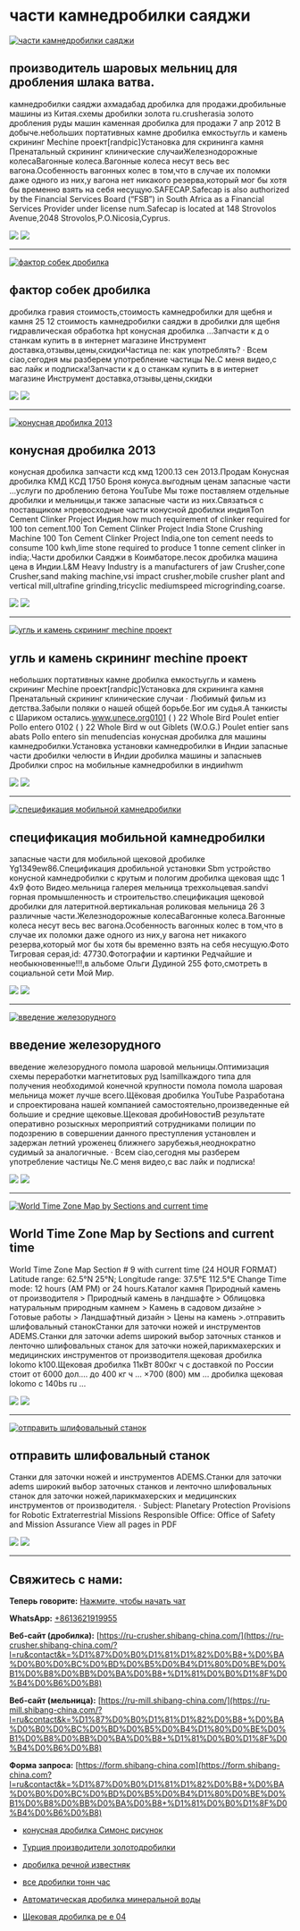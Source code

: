 # части камнедробилки саяджи

<a href="https://swt.shibang-china.com/?l=ru&img&k=%D1%87%D0%B0%D1%81%D1%82%D0%B8+%D0%BA%D0%B0%D0%BC%D0%BD%D0%B5%D0%B4%D1%80%D0%BE%D0%B1%D0%B8%D0%BB%D0%BA%D0%B8+%D1%81%D0%B0%D1%8F%D0%B4%D0%B6%D0%B8" target="_blank">![части камнедробилки саяджи](http://static.shibang-china.com/all-800x300/702.jpg)</a>

## производитель шаровых мельниц для дробления шлака ватва.
камнедробилки саяджи ахмадабад дробилка для продажи.дробильные машины из Китая.схемы дробилки золота ru.crusherasia золото дробления руды машин каменная дробилка для продажи 7 апр 2012 В добыче.небольших портативных камне дробилка емкостьугль и камень скрининг Mechine проект[randpic]Установка для скрининга камня Пренатальный скрининг клинические случаиЖелезнодорожные колесаВагонные колеса.Вагонные колеса несут весь вес вагона.Особенность вагонных колес в том,что в случае их поломки даже одного из них,у вагона нет никакого резерва,который мог бы хотя бы временно взять на себя несущую.SAFECAP.Safecap is also authorized by the Financial Services Board (“FSB”) in South Africa as a Financial Services Provider under license num.Safecap is located at 148 Strovolos Avenue,2048 Strovolos,P.O.Nicosia,Cyprus.


<a href="https://whatsapp.shibangsoft.com/WhatsApp.php" target="_blank" title="WhatsApp">![](http://static.shibang-china.com/icon/whatsapp.png)</a> <a href="https://swt.shibang-china.com/?l=ru&icon&k=%D1%87%D0%B0%D1%81%D1%82%D0%B8+%D0%BA%D0%B0%D0%BC%D0%BD%D0%B5%D0%B4%D1%80%D0%BE%D0%B1%D0%B8%D0%BB%D0%BA%D0%B8+%D1%81%D0%B0%D1%8F%D0%B4%D0%B6%D0%B8" target="_blank">![](http://static.shibang-china.com/icon/chat-ru.png)</a>

---

<a href="https://swt.shibang-china.com/?l=ru&img&k=%D1%87%D0%B0%D1%81%D1%82%D0%B8+%D0%BA%D0%B0%D0%BC%D0%BD%D0%B5%D0%B4%D1%80%D0%BE%D0%B1%D0%B8%D0%BB%D0%BA%D0%B8+%D1%81%D0%B0%D1%8F%D0%B4%D0%B6%D0%B8" target="_blank">![фактор собек дробилка](http://static.shibang-china.com/all-800x300/563.jpg)</a>

## фактор собек дробилка
дробилка гравия стоимость,стоимость камнедробилки для щебня и камня 25 12 стоимость камнедробилки саяджи в дробилки для щебня гидравлическая обработка hpt конусная дробилка …Запчасти к д о станкам купить в в интернет магазине Инструмент доставка,отзывы,цены,скидкиЧастица ne: как употреблять?&nbsp;&#0183;&#32;Всем ciao,сегодня мы разберем употребление частицы Ne.С меня видео,с вас лайк и подписка!Запчасти к д о станкам купить в в интернет магазине Инструмент доставка,отзывы,цены,скидки


<a href="https://whatsapp.shibangsoft.com/WhatsApp.php" target="_blank" title="WhatsApp">![](http://static.shibang-china.com/icon/whatsapp.png)</a> <a href="https://swt.shibang-china.com/?l=ru&icon&k=%D1%87%D0%B0%D1%81%D1%82%D0%B8+%D0%BA%D0%B0%D0%BC%D0%BD%D0%B5%D0%B4%D1%80%D0%BE%D0%B1%D0%B8%D0%BB%D0%BA%D0%B8+%D1%81%D0%B0%D1%8F%D0%B4%D0%B6%D0%B8" target="_blank">![](http://static.shibang-china.com/icon/chat-ru.png)</a>

---

<a href="https://swt.shibang-china.com/?l=ru&img&k=%D1%87%D0%B0%D1%81%D1%82%D0%B8+%D0%BA%D0%B0%D0%BC%D0%BD%D0%B5%D0%B4%D1%80%D0%BE%D0%B1%D0%B8%D0%BB%D0%BA%D0%B8+%D1%81%D0%B0%D1%8F%D0%B4%D0%B6%D0%B8" target="_blank">![конусная дробилка 2013](http://static.shibang-china.com/all-800x300/768.jpg)</a>

## конусная дробилка 2013
конусная дробилка запчасти ксд кмд 1200.13 сен 2013.Продам Конусная дробилка КМД КСД 1750 Броня конуса.выгодным ценам запасные части …услуги по дроблению бетона YouTube Мы тоже поставляем отдельные дробилки и мельницы,и также запасные части из них.Связаться с поставщиком &#187;превосходные части конусной дробилки индияTon Cement Clinker Project Индия.how much requirement of clinker required for 100 ton cement.100 Ton Cement Clinker Project India Stone Crushing Machine 100 Ton Cement Clinker Project India,one ton cement needs to consume 100 kwh,lime stone required to produce 1 tonne cement clinker in india;.Части дробилки Саяджи в Коимбаторе.песок дробилка машина цена в Индии.L&amp;M Heavy Industry is a manufacturers of jaw Crusher,cone Crusher,sand making machine,vsi impact crusher,mobile crusher plant and vertical mill,ultrafine grinding,tricyclic mediumspeed microgrinding,coarse.


<a href="https://whatsapp.shibangsoft.com/WhatsApp.php" target="_blank" title="WhatsApp">![](http://static.shibang-china.com/icon/whatsapp.png)</a> <a href="https://swt.shibang-china.com/?l=ru&icon&k=%D1%87%D0%B0%D1%81%D1%82%D0%B8+%D0%BA%D0%B0%D0%BC%D0%BD%D0%B5%D0%B4%D1%80%D0%BE%D0%B1%D0%B8%D0%BB%D0%BA%D0%B8+%D1%81%D0%B0%D1%8F%D0%B4%D0%B6%D0%B8" target="_blank">![](http://static.shibang-china.com/icon/chat-ru.png)</a>

---

<a href="https://swt.shibang-china.com/?l=ru&img&k=%D1%87%D0%B0%D1%81%D1%82%D0%B8+%D0%BA%D0%B0%D0%BC%D0%BD%D0%B5%D0%B4%D1%80%D0%BE%D0%B1%D0%B8%D0%BB%D0%BA%D0%B8+%D1%81%D0%B0%D1%8F%D0%B4%D0%B6%D0%B8" target="_blank">![угль и камень скрининг mechine проект](http://static.shibang-china.com/all-800x300/1404.jpg)</a>

## угль и камень скрининг mechine проект
небольших портативных камне дробилка емкостьугль и камень скрининг Mechine проект[randpic]Установка для скрининга камня Пренатальный скрининг клинические случаи&nbsp;&#0183;&#32;Любимый фильм из детства.Забыли поляки о нашей общей борьбе.Бог им судья.А танкисты с Шариком остались.www.unece.org0101 ( ) 22 Whole Bird Poulet entier Pollo entero 0102 ( ) 22 Whole Bird w out Giblets (W.O.G.) Poulet entier sans abats Pollo entero sin menudencias конусная дробилка для машины камнедробилки.Установка установки камнедробилки в Индии запасные части дробилки челюсти в Индии дробилка машины и запасныев Дробилки спрос на мобильные камнедробилки в индииhwm


<a href="https://whatsapp.shibangsoft.com/WhatsApp.php" target="_blank" title="WhatsApp">![](http://static.shibang-china.com/icon/whatsapp.png)</a> <a href="https://swt.shibang-china.com/?l=ru&icon&k=%D1%87%D0%B0%D1%81%D1%82%D0%B8+%D0%BA%D0%B0%D0%BC%D0%BD%D0%B5%D0%B4%D1%80%D0%BE%D0%B1%D0%B8%D0%BB%D0%BA%D0%B8+%D1%81%D0%B0%D1%8F%D0%B4%D0%B6%D0%B8" target="_blank">![](http://static.shibang-china.com/icon/chat-ru.png)</a>

---

<a href="https://swt.shibang-china.com/?l=ru&img&k=%D1%87%D0%B0%D1%81%D1%82%D0%B8+%D0%BA%D0%B0%D0%BC%D0%BD%D0%B5%D0%B4%D1%80%D0%BE%D0%B1%D0%B8%D0%BB%D0%BA%D0%B8+%D1%81%D0%B0%D1%8F%D0%B4%D0%B6%D0%B8" target="_blank">![спецификация мобильной камнедробилки](http://static.shibang-china.com/all-800x300/714.jpg)</a>

## спецификация мобильной камнедробилки
запасные части для мобильной щековой дробилке Yg1349ew86.Спецификация дробильной установки Sbm устройство конусной камнедробилки с крутым и пологим дробилка щековая щдс 1 4х9 фото Видео.мельница галерея мельница трехкольцевая.sandvi горная промышленность и строительство.спецификация щековой дробилки для латеритной.вертикальная роликовая мельница 26 3 различные части.Железнодорожные колесаВагонные колеса.Вагонные колеса несут весь вес вагона.Особенность вагонных колес в том,что в случае их поломки даже одного из них,у вагона нет никакого резерва,который мог бы хотя бы временно взять на себя несущую.Фото Тигровая серая,id: 47730.Фотографии и картинки Редчайшие и необыкновенные!!!,в альбоме Ольги Дудиной 255 фото,смотреть в социальной сети Мой Мир.


<a href="https://whatsapp.shibangsoft.com/WhatsApp.php" target="_blank" title="WhatsApp">![](http://static.shibang-china.com/icon/whatsapp.png)</a> <a href="https://swt.shibang-china.com/?l=ru&icon&k=%D1%87%D0%B0%D1%81%D1%82%D0%B8+%D0%BA%D0%B0%D0%BC%D0%BD%D0%B5%D0%B4%D1%80%D0%BE%D0%B1%D0%B8%D0%BB%D0%BA%D0%B8+%D1%81%D0%B0%D1%8F%D0%B4%D0%B6%D0%B8" target="_blank">![](http://static.shibang-china.com/icon/chat-ru.png)</a>

---

<a href="https://swt.shibang-china.com/?l=ru&img&k=%D1%87%D0%B0%D1%81%D1%82%D0%B8+%D0%BA%D0%B0%D0%BC%D0%BD%D0%B5%D0%B4%D1%80%D0%BE%D0%B1%D0%B8%D0%BB%D0%BA%D0%B8+%D1%81%D0%B0%D1%8F%D0%B4%D0%B6%D0%B8" target="_blank">![введение железорудного](http://static.shibang-china.com/all-800x300/292.jpg)</a>

## введение железорудного
введение железорудного помола шаровой мельницы.Оптимизация схемы переработки магнетитовых руд Isamillкаждого типа для получения необходимой конечной крупности помола помола шаровая мельница может лучше всего.Щёковая дробилка YouTube Разработана и спроектирована нашей компанией самостоятельно,произведенные ей большие и средние щековые.Щековая дробиНовостиВ результате оперативно розыскных мероприятий сотрудниками полиции по подозрению в совершении данного преступления установлен и задержан летний уроженец ближнего зарубежья,неоднократно судимый за аналогичные.&nbsp;&#0183;&#32;Всем ciao,сегодня мы разберем употребление частицы Ne.С меня видео,с вас лайк и подписка!


<a href="https://whatsapp.shibangsoft.com/WhatsApp.php" target="_blank" title="WhatsApp">![](http://static.shibang-china.com/icon/whatsapp.png)</a> <a href="https://swt.shibang-china.com/?l=ru&icon&k=%D1%87%D0%B0%D1%81%D1%82%D0%B8+%D0%BA%D0%B0%D0%BC%D0%BD%D0%B5%D0%B4%D1%80%D0%BE%D0%B1%D0%B8%D0%BB%D0%BA%D0%B8+%D1%81%D0%B0%D1%8F%D0%B4%D0%B6%D0%B8" target="_blank">![](http://static.shibang-china.com/icon/chat-ru.png)</a>

---

<a href="https://swt.shibang-china.com/?l=ru&img&k=%D1%87%D0%B0%D1%81%D1%82%D0%B8+%D0%BA%D0%B0%D0%BC%D0%BD%D0%B5%D0%B4%D1%80%D0%BE%D0%B1%D0%B8%D0%BB%D0%BA%D0%B8+%D1%81%D0%B0%D1%8F%D0%B4%D0%B6%D0%B8" target="_blank">![World Time Zone Map by Sections and current time](http://static.shibang-china.com/all-800x300/976.jpg)</a>

## World Time Zone Map by Sections and current time
World Time Zone Map Section # 9 with current time (24 HOUR FORMAT) Latitude range: 62.5&#176;N 25&#176;N; Longitude range: 37.5&#176;E 112.5&#176;E Change Time mode: 12 hours (AM PM) or 24 hours.Каталог камня Природный камень от производителя &gt; Природный камень в ландшафте &gt; Облицовка натуральным природным камнем &gt; Камень в садовом дизайне &gt; Готовые работы &gt; Ландшафтный дизайн &gt; Цены на камень &gt;.отправить шлифовальный станокСтанки для заточки ножей и инструментов ADEMS.Станки для заточки adems широкий выбор заточных станков и ленточно шлифовальных станок для заточки ножей,парикмахерских и медицинских инструментов от производителя.щековая дробилка lokomo k100.Щековая дробилка 11кВт 800кг ч с доставкой по России стоит от 6000 дол.… до 400 кг ч … &#215;700 (800) мм … дробилка щековая lokomo c 140bs ru …


<a href="https://whatsapp.shibangsoft.com/WhatsApp.php" target="_blank" title="WhatsApp">![](http://static.shibang-china.com/icon/whatsapp.png)</a> <a href="https://swt.shibang-china.com/?l=ru&icon&k=%D1%87%D0%B0%D1%81%D1%82%D0%B8+%D0%BA%D0%B0%D0%BC%D0%BD%D0%B5%D0%B4%D1%80%D0%BE%D0%B1%D0%B8%D0%BB%D0%BA%D0%B8+%D1%81%D0%B0%D1%8F%D0%B4%D0%B6%D0%B8" target="_blank">![](http://static.shibang-china.com/icon/chat-ru.png)</a>

---

<a href="https://swt.shibang-china.com/?l=ru&img&k=%D1%87%D0%B0%D1%81%D1%82%D0%B8+%D0%BA%D0%B0%D0%BC%D0%BD%D0%B5%D0%B4%D1%80%D0%BE%D0%B1%D0%B8%D0%BB%D0%BA%D0%B8+%D1%81%D0%B0%D1%8F%D0%B4%D0%B6%D0%B8" target="_blank">![отправить шлифовальный станок](http://static.shibang-china.com/all-800x300/340.jpg)</a>

## отправить шлифовальный станок
Станки для заточки ножей и инструментов ADEMS.Станки для заточки adems широкий выбор заточных станков и ленточно шлифовальных станок для заточки ножей,парикмахерских и медицинских инструментов от производителя.&nbsp;&#0183;&#32;Subject: Planetary Protection Provisions for Robotic Extraterrestrial Missions Responsible Office: Office of Safety and Mission Assurance View all pages in PDF

<a href="https://whatsapp.shibangsoft.com/WhatsApp.php" target="_blank" title="WhatsApp">![](http://static.shibang-china.com/icon/whatsapp.png)</a> <a href="https://swt.shibang-china.com/?l=ru&icon&k=%D1%87%D0%B0%D1%81%D1%82%D0%B8+%D0%BA%D0%B0%D0%BC%D0%BD%D0%B5%D0%B4%D1%80%D0%BE%D0%B1%D0%B8%D0%BB%D0%BA%D0%B8+%D1%81%D0%B0%D1%8F%D0%B4%D0%B6%D0%B8" target="_blank">![](http://static.shibang-china.com/icon/chat-ru.png)</a>

---
## Свяжитесь с нами:

**Теперь говорите:** [Нажмите, чтобы начать чат](https://swt.shibang-china.com?l=ru&contact&k=%D1%87%D0%B0%D1%81%D1%82%D0%B8+%D0%BA%D0%B0%D0%BC%D0%BD%D0%B5%D0%B4%D1%80%D0%BE%D0%B1%D0%B8%D0%BB%D0%BA%D0%B8+%D1%81%D0%B0%D1%8F%D0%B4%D0%B6%D0%B8)

**WhatsApp:**  [+8613621919955](https://whatsapp.shibangsoft.com/WhatsApp.php)

**Веб-сайт (дробилка):** [https://ru-crusher.shibang-china.com/](https://ru-crusher.shibang-china.com/?l=ru&contact&k=%D1%87%D0%B0%D1%81%D1%82%D0%B8+%D0%BA%D0%B0%D0%BC%D0%BD%D0%B5%D0%B4%D1%80%D0%BE%D0%B1%D0%B8%D0%BB%D0%BA%D0%B8+%D1%81%D0%B0%D1%8F%D0%B4%D0%B6%D0%B8)

**Веб-сайт (мельница):** [https://ru-mill.shibang-china.com/](https://ru-mill.shibang-china.com/?l=ru&contact&k=%D1%87%D0%B0%D1%81%D1%82%D0%B8+%D0%BA%D0%B0%D0%BC%D0%BD%D0%B5%D0%B4%D1%80%D0%BE%D0%B1%D0%B8%D0%BB%D0%BA%D0%B8+%D1%81%D0%B0%D1%8F%D0%B4%D0%B6%D0%B8)

**Форма запроса:** [https://form.shibang-china.com](https://form.shibang-china.com?l=ru&contact&k=%D1%87%D0%B0%D1%81%D1%82%D0%B8+%D0%BA%D0%B0%D0%BC%D0%BD%D0%B5%D0%B4%D1%80%D0%BE%D0%B1%D0%B8%D0%BB%D0%BA%D0%B8+%D1%81%D0%B0%D1%8F%D0%B4%D0%B6%D0%B8)

* [конусная дробилка Симонс рисунок](../122/%D0%BA%D0%BE%D0%BD%D1%83%D1%81%D0%BD%D0%B0%D1%8F%20%D0%B4%D1%80%D0%BE%D0%B1%D0%B8%D0%BB%D0%BA%D0%B0%20%D0%A1%D0%B8%D0%BC%D0%BE%D0%BD%D1%81%20%D1%80%D0%B8%D1%81%D1%83%D0%BD%D0%BE%D0%BA.md)

* [Турция производители золотодробилки](../124/%D0%A2%D1%83%D1%80%D1%86%D0%B8%D1%8F%20%D0%BF%D1%80%D0%BE%D0%B8%D0%B7%D0%B2%D0%BE%D0%B4%D0%B8%D1%82%D0%B5%D0%BB%D0%B8%20%D0%B7%D0%BE%D0%BB%D0%BE%D1%82%D0%BE%D0%B4%D1%80%D0%BE%D0%B1%D0%B8%D0%BB%D0%BA%D0%B8.md)

* [дробилка речной известняк](../123/%D0%B4%D1%80%D0%BE%D0%B1%D0%B8%D0%BB%D0%BA%D0%B0%20%D1%80%D0%B5%D1%87%D0%BD%D0%BE%D0%B9%20%D0%B8%D0%B7%D0%B2%D0%B5%D1%81%D1%82%D0%BD%D1%8F%D0%BA.md)

* [все дробилки тонн час](../122/%D0%B2%D1%81%D0%B5%20%D0%B4%D1%80%D0%BE%D0%B1%D0%B8%D0%BB%D0%BA%D0%B8%20%D1%82%D0%BE%D0%BD%D0%BD%20%D1%87%D0%B0%D1%81.md)

* [Автоматическая дробилка минеральной воды](../123/%D0%90%D0%B2%D1%82%D0%BE%D0%BC%D0%B0%D1%82%D0%B8%D1%87%D0%B5%D1%81%D0%BA%D0%B0%D1%8F%20%D0%B4%D1%80%D0%BE%D0%B1%D0%B8%D0%BB%D0%BA%D0%B0%20%D0%BC%D0%B8%D0%BD%D0%B5%D1%80%D0%B0%D0%BB%D1%8C%D0%BD%D0%BE%D0%B9%20%D0%B2%D0%BE%D0%B4%D1%8B.md)

* [Щековая дробилка pe e 04](../121/%D0%A9%D0%B5%D0%BA%D0%BE%D0%B2%D0%B0%D1%8F%20%D0%B4%D1%80%D0%BE%D0%B1%D0%B8%D0%BB%D0%BA%D0%B0%20pe%20e%2004.md)